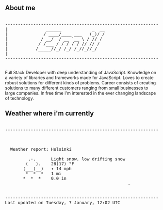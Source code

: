 ## About me

<pre>

--------------------------------------------------------------------------------------
|			    ______            _  __
|			   / ____/____ ___   (_)/ /
|			  / __/  / __ `__ \ / // / 
|			 / /___ / / / / / // // /  
|			/_____//_/ /_/ /_//_//_/   
|                           
--------------------------------------------------------------------------------------

</pre>

Full Stack Developer with deep understanding of JavaScript. Knowledge on a variety of libraries and frameworks made for JavaScript. Loves to create robust solutions for different kinds of problems. Career consists of creating solutions to many different customers ranging from small businesses to large companies. In free time I'm interested in the ever changing landscape of technology. 



## Weather where i'm currently  

<pre>

--------------------------------------------------------------------------------------


 
  Weather report: Helsinki  
    
         .-.      Light snow, low drifting snow  
        (   ).    28(17) °F  
       (___(__)   ↑ 14 mph  
        *  *  *   1 mi  
       *  *  *    0.0 in  
                                                .


--------------------------------------------------------------------------------------
Last updated on Tuesday, 7 January, 12:02 UTC
</pre>

